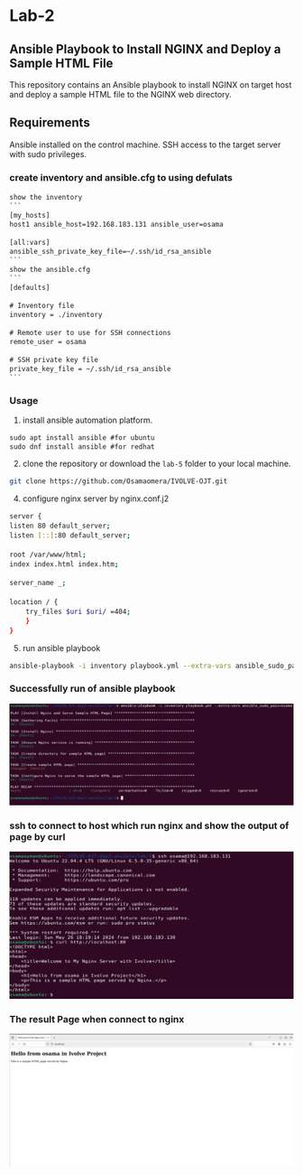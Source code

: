 # Lab-2
## Ansible Playbook to Install NGINX and Deploy a Sample HTML File
This repository contains an Ansible playbook to install NGINX on target host and deploy a sample HTML file to the NGINX web directory.

## Requirements
Ansible installed on the control machine.
SSH access to the target server with sudo privileges.

### create inventory and ansible.cfg to using defulats

    show the inventory
    ```
    [my_hosts]
    host1 ansible_host=192.168.183.131 ansible_user=osama

    [all:vars]
    ansible_ssh_private_key_file=~/.ssh/id_rsa_ansible
    ```
    show the ansible.cfg
    ```
    [defaults]

    # Inventory file
    inventory = ./inventory

    # Remote user to use for SSH connections
    remote_user = osama

    # SSH private key file
    private_key_file = ~/.ssh/id_rsa_ansible
    ```

### Usage
1. install ansible automation platform.
```
sudo apt install ansible #for ubuntu
sudo dnf install ansible #for redhat
```
2. clone the repository or download the `lab-5` folder to your local machine.
```sh
git clone https://github.com/Osamaomera/IVOLVE-OJT.git
```
4. configure nginx server by nginx.conf.j2
```sh
server {
listen 80 default_server;
listen [::]:80 default_server;

root /var/www/html;
index index.html index.htm;

server_name _;

location / {
    try_files $uri $uri/ =404;
    }
}

```
5. run ansible playbook 
```sh
ansible-playbook -i inventory playbook.yml --extra-vars ansible_sudo_pass=osama
```
### Successfully run of ansible playbook  
![](ansible-lab5.png)

### ssh to connect to host which run nginx and show the output of page by curl 

![](nginx.png)

### The result Page when connect to nginx 

![](output-nginx.png)